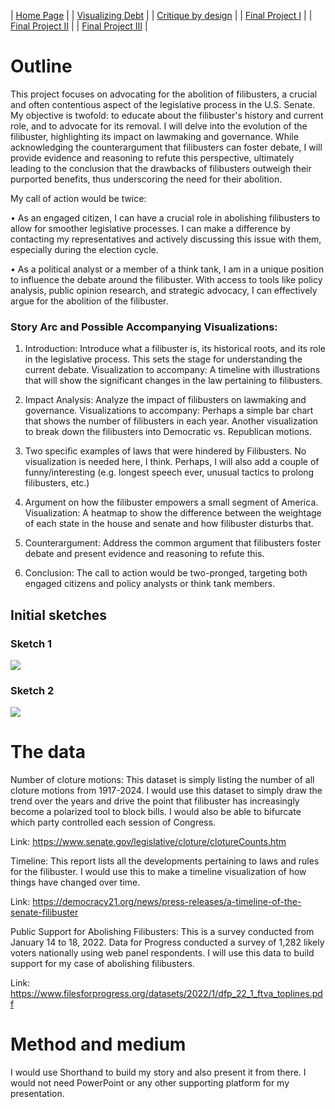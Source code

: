 | [Home Page](https://noumanahmed-cmu.github.io/NoumanAhmed-Portfolio/) |
| [Visualizing Debt](visualizing-government-debt) | 
| [Critique by design](https://noumanahmed-cmu.github.io/NoumanAhmed-Portfolio/critique-by-design) | 
| [Final Project I](https://noumanahmed-cmu.github.io/NoumanAhmed-Portfolio/final-project-part-one) | 
| [Final Project II](https://noumanahmed-cmu.github.io/NoumanAhmed-Portfolio/final-project-part-two) | 
| [Final Project III](https://noumanahmed-cmu.github.io/NoumanAhmed-Portfolio/final-project-part-three) |


# Outline
 
This project focuses on advocating for the abolition of filibusters, a crucial and often contentious aspect of the legislative process in the U.S. Senate. My objective is twofold: to educate about the filibuster's history and current role, and to advocate for its removal. I will delve into the evolution of the filibuster, highlighting its impact on lawmaking and governance. While acknowledging the counterargument that filibusters can foster debate, I will provide evidence and reasoning to refute this perspective, ultimately leading to the conclusion that the drawbacks of filibusters outweigh their purported benefits, thus underscoring the need for their abolition.

My call of action would be twice: 

•	As an engaged citizen, I can have a crucial role in abolishing filibusters to allow for smoother legislative processes. I can make a difference by contacting my representatives and actively discussing this issue with them, especially during the election cycle.

•	As a political analyst or a member of a think tank, I am in a unique position to influence the debate around the filibuster. With access to tools like policy analysis, public opinion research, and strategic advocacy, I can effectively argue for the abolition of the filibuster.

### Story Arc and Possible Accompanying Visualizations:
1)	Introduction: Introduce what a filibuster is, its historical roots, and its role in the legislative process. This sets the stage for understanding the current debate.
Visualization to accompany: A timeline with illustrations that will show the significant changes in the law pertaining to filibusters.

2)	Impact Analysis: Analyze the impact of filibusters on lawmaking and governance.
Visualizations to accompany: Perhaps a simple bar chart that shows the number of filibusters in each year. Another visualization to break down the filibusters into Democratic vs. Republican motions.

3)	Two specific examples of laws that were hindered by Filibusters. No visualization is needed here, I think. Perhaps, I will also add a couple of funny/interesting (e.g. longest speech ever, unusual tactics to prolong filibusters, etc.)
   
4)	Argument on how the filibuster empowers a small segment of America.
Visualization: A heatmap to show the difference between the weightage of each state in the house and senate and how filibuster disturbs that.

5)	Counterargument: Address the common argument that filibusters foster debate and present evidence and reasoning to refute this.
   
6)	Conclusion: The call to action would be two-pronged, targeting both engaged citizens and policy analysts or think tank members.

## Initial sketches

### Sketch 1

<div class='tableauPlaceholder' id='viz1702069610707' style='position: relative'><noscript><a href='#'><img alt=' ' src='https:&#47;&#47;public.tableau.com&#47;static&#47;images&#47;Ev&#47;EvolvingSenateDynamics-UseofFilibuster&#47;Clotures&#47;1_rss.png' style='border: none' /></a></noscript><object class='tableauViz'  style='display:none;'><param name='host_url' value='https%3A%2F%2Fpublic.tableau.com%2F' /> <param name='embed_code_version' value='3' /> <param name='site_root' value='' /><param name='name' value='EvolvingSenateDynamics-UseofFilibuster&#47;Clotures' /><param name='tabs' value='yes' /><param name='toolbar' value='yes' /><param name='static_image' value='https:&#47;&#47;public.tableau.com&#47;static&#47;images&#47;Ev&#47;EvolvingSenateDynamics-UseofFilibuster&#47;Clotures&#47;1.png' /> <param name='animate_transition' value='yes' /><param name='display_static_image' value='yes' /><param name='display_spinner' value='yes' /><param name='display_overlay' value='yes' /><param name='display_count' value='yes' /><param name='language' value='en-US' /></object></div>                
<script type='text/javascript'>                    
var divElement = document.getElementById('viz1702069610707');                    
var vizElement = divElement.getElementsByTagName('object')[0];                    
vizElement.style.width='100%';vizElement.style.height=(divElement.offsetWidth*0.75)+'px';                    
var scriptElement = document.createElement('script');                    
scriptElement.src = 'https://public.tableau.com/javascripts/api/viz_v1.js';                    
vizElement.parentNode.insertBefore(scriptElement, vizElement);                
</script>              


### Sketch 2

<div class='tableauPlaceholder' id='viz1702069610707' style='position: relative'><noscript><a href='#'><img alt=' ' src='https:&#47;&#47;public.tableau.com&#47;static&#47;images&#47;Ev&#47;EvolvingSenateDynamics-UseofFilibuster&#47;Clotures&#47;1_rss.png' style='border: none' /></a></noscript><object class='tableauViz'  style='display:none;'><param name='host_url' value='https%3A%2F%2Fpublic.tableau.com%2F' /> <param name='embed_code_version' value='3' /> <param name='site_root' value='' /><param name='name' value='EvolvingSenateDynamics-UseofFilibuster&#47;Clotures' /><param name='tabs' value='yes' /><param name='toolbar' value='yes' /><param name='static_image' value='https:&#47;&#47;public.tableau.com&#47;static&#47;images&#47;Ev&#47;EvolvingSenateDynamics-UseofFilibuster&#47;Clotures&#47;1.png' /> <param name='animate_transition' value='yes' /><param name='display_static_image' value='yes' /><param name='display_spinner' value='yes' /><param name='display_overlay' value='yes' /><param name='display_count' value='yes' /><param name='language' value='en-US' /></object></div>                
<script type='text/javascript'>                    
var divElement = document.getElementById('viz1702069610707');                    
var vizElement = divElement.getElementsByTagName('object')[0];                    
vizElement.style.width='100%';vizElement.style.height=(divElement.offsetWidth*0.75)+'px';                    
var scriptElement = document.createElement('script');                    
scriptElement.src = 'https://public.tableau.com/javascripts/api/viz_v1.js';                    
vizElement.parentNode.insertBefore(scriptElement, vizElement);                
</script>              

# The data

Number of cloture motions: This dataset is simply listing the number of all cloture motions from 1917-2024. I would use this dataset to simply draw the trend over the years and drive the point that filibuster has increasingly become a polarized tool to block bills. I would also be able to bifurcate which party controlled each session of Congress.

Link: https://www.senate.gov/legislative/cloture/clotureCounts.htm


Timeline:
This report lists all the developments pertaining to laws and rules for the filibuster. I would use this to make a timeline visualization of how things have changed over time.

Link: https://democracy21.org/news/press-releases/a-timeline-of-the-senate-filibuster


Public Support for Abolishing Filibusters:
This is a survey conducted from January 14 to 18, 2022. Data for Progress conducted a survey of 1,282 likely voters nationally using web panel respondents. I will use this data to build support for my case of abolishing filibusters.

Link: https://www.filesforprogress.org/datasets/2022/1/dfp_22_1_ftva_toplines.pdf


# Method and medium
I would use Shorthand to build my story and also present it from there. I would not need PowerPoint or any other supporting platform for my presentation.
